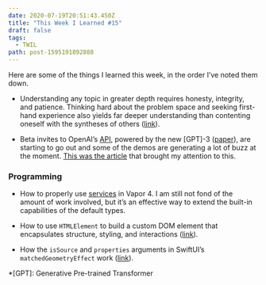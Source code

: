 ```yaml
---
date: 2020-07-19T20:51:43.450Z
title: "This Week I Learned #15"
draft: false
tags:
  - TWIL
path: post-1595191892888
---
```

Here are some of the things I learned this week, in the order I’ve noted them down.

* Understanding any topic in greater depth requires honesty, integrity, and patience. Thinking hard about the problem space and seeking first-hand experience also yields far deeper understanding than contenting oneself with the syntheses of others ([link](https://nabeelqu.co/understanding)).

* Beta invites to OpenAI’s [API](https://beta.openai.com), powered by the new [GPT]-3 ([paper](https://arxiv.org/pdf/2005.14165.pdf)), are starting to go out and some of the demos are generating a lot of buzz at the moment. [This was the article](https://maraoz.com/2020/07/18/openai-gpt3/) that brought my attention to this.

### Programming

* How to properly use [services](https://docs.vapor.codes/4.0/services/) in Vapor 4. I am still not fond of the amount of work involved, but it’s an effective way to extend the built-in capabilities of the default types.

* How to use `HTMLElement` to build a custom DOM element that encapsulates structure, styling, and interactions ([link](https://html.spec.whatwg.org/multipage/custom-elements.html)).

* How the `isSource` and `properties` arguments in SwiftUI’s `matchedGeometryEffect` work ([link](https://swiftui-lab.com/matchedgeometryeffect-part2/)).

*[GPT]: Generative Pre-trained Transformer
